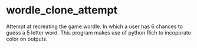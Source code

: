 # wordle_clone_attempt
Attempt at recreating the game wordle. In which a user has 6 chances to guess a 5 letter word. This program makes use of python Rich to incoporate color on outputs.

